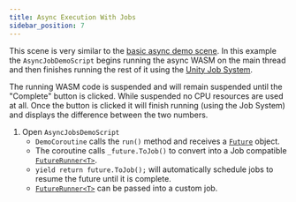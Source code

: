 ```yaml
---
title: Async Execution With Jobs
sidebar_position: 7
---
```


This scene is very similar to the [basic async demo scene](./async.md). In this example the `AsyncJobDemoScript` begins running the async WASM on the main thread and then finishes running the rest of it using the [Unity Job System](https://docs.unity3d.com/Manual/JobSystemOverview.html).

The running WASM code is suspended and will remain suspended until the "Complete" button is clicked. While suspended no CPU resources are used at all. Once the button is clicked it will finish running (using the Job System) and displays the difference between the two numbers.

1. Open `AsyncJobsDemoScript`
    - `DemoCoroutine` calls the `run()` method and receives a [`Future`](./../../reference/code/future.md) object.
    - The coroutine calls `_future.ToJob()` to convert into a Job compatible [`FutureRunner<T>`](./../../reference/code/futurerunner.md).
    - `yield return future.ToJob();` will automatically schedule jobs to resume the future until it is complete.
    - [`FutureRunner<T>`](./../../reference/code/futurerunner.md) can be passed into a custom job.